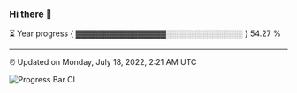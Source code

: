 ### Hi there 👋

⏳ Year progress { ▓▓▓▓▓▓▓▓▓▓▓▓▓▓▓▓░░░░░░░░░░░░░░ } 54.27 %

---

⏰ Updated on Monday, July 18, 2022, 2:21 AM UTC

![Progress Bar CI](https://github.com/arthurbuhl/arthurbuhl/workflows/Progress%20Bar%20CI/badge.svg)
